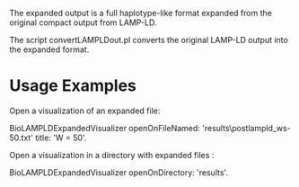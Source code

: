 The expanded output is a full haplotype-like format expanded from the original compact output from LAMP-LD.

The script convertLAMPLDout.pl converts the original LAMP-LD output into the expanded format.

Usage Examples
==============

Open a visualization of an expanded file:

BioLAMPLDExpandedVisualizer 
	openOnFileNamed: 'results\postlampld_ws-50.txt'
	title: 'W = 50'.

Open a visualization in a directory with expanded files :

BioLAMPLDExpandedVisualizer 
	openOnDirectory: 'results'.

